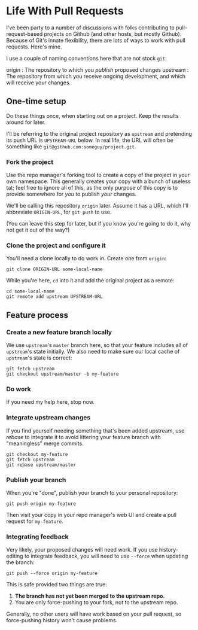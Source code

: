 # Life With Pull Requests

I've been party to a number of discussions with folks contributing to
pull-request-based projects on Github (and other hosts, but mostly Github).
Because of Git's innate flexibility, there are lots of ways to work with pull
requests. Here's mine.

I use a couple of naming conventions here that are not stock `git`:

origin
:   The repository to which you _publish_ proposed changes
upstream
:   The repository from which you receive ongoing development, and which will
    receive your changes.

## One-time setup

Do these things once, when starting out on a project. Keep the results around
for later.

I'll be referring to the original project repository as `upstream` and
pretending its push URL is `UPSTREAM-URL` below. In real life, the URL will
often be something like `git@github.com:someguy/project.git`.

### Fork the project

Use the repo manager's forking tool to create a copy of the project in your
own namespace. This generally creates your copy with a bunch of useless tat;
feel free to ignore all of this, as the only purpose of this copy is to
provide somewhere for _you_ to publish _your_ changes.

We'll be calling this repository `origin` later. Assume it has a URL, which
I'll abbreviate `ORIGIN-URL`, for `git push` to use.

(You can leave this step for later, but if you know you're going to do it, why
not get it out of the way?)

### Clone the project and configure it

You'll need a clone locally to do work in. Create one from `origin`:

    git clone ORIGIN-URL some-local-name

While you're here, `cd` into it and add the original project as a remote:

    cd some-local-name
    git remote add upstream UPSTREAM-URL

## Feature process

### Create a new feature branch locally

We use `upstream`'s `master` branch here, so that your feature includes all of
`upstream`'s state initially. We also need to make sure our local cache of
`upstream`'s state is correct:

    git fetch upstream
    git checkout upstream/master -b my-feature

### Do work

If you need my help here, stop now.

### Integrate upstream changes

If you find yourself needing something that's been added upstream, use
_rebase_ to integrate it to avoid littering your feature branch with
"meaningless" merge commits.

    git checkout my-feature
    git fetch upstream
    git rebase upstream/master

### Publish your branch

When you're "done", publish your branch to your personal repository:

    git push origin my-feature

Then visit your copy in your repo manager's web UI and create a pull request
for `my-feature`.

### Integrating feedback

Very likely, your proposed changes will need work. If you use history-editing
to integrate feedback, you will need to use `--force` when updating the
branch:

    git push --force origin my-feature

This is safe provided two things are true:

1. **The branch has not yet been merged to the upstream repo.**
2. You are only force-pushing to your fork, not to the upstream repo.

Generally, no other users will have work based on your pull request, so
force-pushing history won't cause problems.
